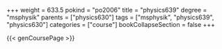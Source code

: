 +++
weight = 633.5
pokind = "po2006"
title = "physics639"
degree = "msphysik"
parents = ["physics630"]
tags = ["msphysik", "physics639", "physics630"]
categories = ["course"]
bookCollapseSection = false
+++

{{< genCoursePage >}}
